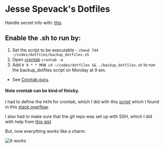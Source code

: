 # Jesse Spevack's Dotfiles

Handle secret info with: [this](https://github.com/onyxraven/zsh-osx-keychain)

## Enable the .sh to run by:
1. Set the script to be executable - `chmod 744 ~/codes/dotfiles/backup_dotfiles.sh`
2. Open [crontab](http://crontab.org/) `crontab -e`
3. Add `0 9 * * MON cd ~/codes/dotfiles && ./backup_dotfiles.sh` to run the backup_dotfiles script on Monday at 9 am. 
  - See [Crontab.guru](https://crontab.guru/#*_*_*). 

#### Note crontab can be kind of finicky. 
I had to define the `PATH` for crontab, which I did with this [script](https://github.com/ssstonebraker/braker-scripts/blob/master/working-scripts/add_current_shell_and_path_to_crontab.sh) which I found in this [stack overflow](https://stackoverflow.com/questions/2388087/how-to-get-cron-to-call-in-the-correct-paths). 

I also had to make sure that the git repo was set up with SSH, which I did with help from [this gist](https://gist.github.com/developius/c81f021eb5c5916013dc)

But, now everything works like a charm.

![It works](https://media.giphy.com/media/8EmeieJAGjvUI/source.gif)
